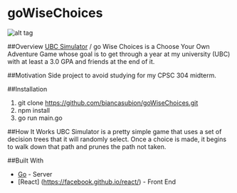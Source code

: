 # goWiseChoices

![alt tag](https://raw.githubusercontent.com/biancasubion/goWiseChoices/master/assets/snippet.png)

##Overview
[UBC Simulator](https://slacknotes.com/ubcsimulator) / go Wise Choices is a Choose Your Own Adventure Game whose goal is to get through a year at my university (UBC) with at least a 3.0 GPA and friends at the end of it.

##Motivation
Side project to avoid studying for my CPSC 304 midterm.


##Installation
1. git clone https://github.com/biancasubion/goWiseChoices.git
2. npm install
3. go run main.go

##How It Works
UBC Simulator is a pretty simple game that uses a set of decision trees that it will randomly select. Once a choice is made, it begins to walk down that path and prunes the path not taken.

##Built With
* [Go](https://golang.org/) - Server
* [React] (https://facebook.github.io/react/) - Front End

